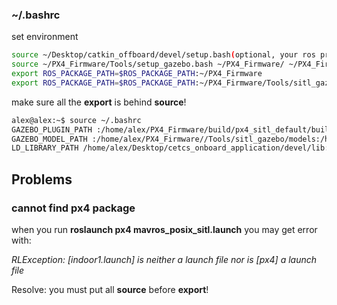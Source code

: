 



### ~/.bashrc

set environment 

```bash
source ~/Desktop/catkin_offboard/devel/setup.bash(optional, your ros project)
source ~/PX4_Firmware/Tools/setup_gazebo.bash ~/PX4_Firmware/ ~/PX4_Firmware/build/px4_sitl_default
export ROS_PACKAGE_PATH=$ROS_PACKAGE_PATH:~/PX4_Firmware
export ROS_PACKAGE_PATH=$ROS_PACKAGE_PATH:~/PX4_Firmware/Tools/sitl_gazebo
```

make sure all the **export** is behind **source**!

```bash
alex@alex:~$ source ~/.bashrc
GAZEBO_PLUGIN_PATH :/home/alex/PX4_Firmware/build/px4_sitl_default/build_gazebo:/home/alex/PX4_Firmware/build/px4_sitl_default/build_gazebo
GAZEBO_MODEL_PATH :/home/alex/PX4_Firmware//Tools/sitl_gazebo/models:/home/alex/PX4_Firmware//Tools/sitl_gazebo/models
LD_LIBRARY_PATH /home/alex/Desktop/cetcs_onboard_application/devel/lib:/home/alex/Desktop/catkin_offboard/devel/lib:/opt/ros/melodic/lib:/home/alex/PX4_Firmware/build/px4_sitl_default/build_gazebo:/home/alex/PX4_Firmware/build/px4_sitl_default/build_gazebo
```



## Problems

### cannot find px4 package

when you run **roslaunch px4 mavros_posix_sitl.launch** you may get error with:

*RLException: [indoor1.launch] is neither a launch file nor is [px4] a launch file*

Resolve: you must put all **source** before **export**!